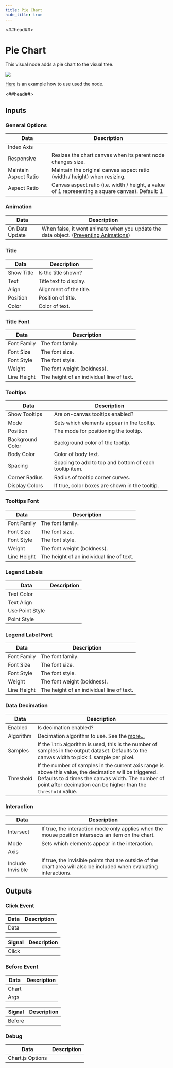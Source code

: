 ```yaml
---
title: Pie Chart
hide_title: true
---
```


<##head##>

# Pie Chart

This visual node adds a pie chart to the visual tree.

<div className="ndl-image-with-background l">

![](/library/modules/chartjs/charts/pie-chart.png)

</div>

[Here](../charts/pie) is an example how to use used the node.

<##head##>

## Inputs

<div className="ndl-table-35-65">


### General Options

| Data                                                             | Description                                                                                                                                                          |
| ---------------------------------------------------------------- | -------------------------------------------------------------------------------------------------------------------------------------------------------------------- |
| <span className="ndl-data">Index Axis</span>                     |                                                                                                                                                                      |
| <span className="ndl-data">Responsive</span>                     | Resizes the chart canvas when its parent node changes size.                                                                                                          |
| <span className="ndl-data">Maintain Aspect Ratio</span>          | Maintain the original canvas aspect ratio (width / height) when resizing.                                                                                            |
| <span className="ndl-data">Aspect Ratio</span>                   | Canvas aspect ratio (i.e. width / height, a value of 1 representing a square canvas). Default: 1                                                                     |

### Animation

| Data                                                             | Description                                                                                                                                                          |
| ---------------------------------------------------------------- | -------------------------------------------------------------------------------------------------------------------------------------------------------------------- |
| <span className="ndl-data">On Data Update</span>                 | When false, it wont animate when you update the data object. ([Preventing Animations](https://www.chartjs.org/docs/latest/developers/updates.html#preventing-animations)) |

### Title

| Data                                                             | Description                                                                                                                                                          |
| ---------------------------------------------------------------- | -------------------------------------------------------------------------------------------------------------------------------------------------------------------- |
| <span className="ndl-data">Show Title</span>                     | Is the title shown?                                                                                                                                                  |
| <span className="ndl-data">Text</span>                           | Title text to display.                                                                                                                                               |
| <span className="ndl-data">Align</span>                          | Alignment of the title.                                                                                                                                              |
| <span className="ndl-data">Position</span>                       | Position of title.                                                                                                                                                   |
| <span className="ndl-data">Color</span>                          | Color of text.                                                                                                                                                       |

### Title Font

| Data                                                             | Description                                                                                                                                                          |
| ---------------------------------------------------------------- | -------------------------------------------------------------------------------------------------------------------------------------------------------------------- |
| <span className="ndl-data">Font Family</span>                    | The font family.                                                                                                                                                     |
| <span className="ndl-data">Font Size</span>                      | The font size.                                                                                                                                                       |
| <span className="ndl-data">Font Style</span>                     | The font style.                                                                                                                                                      |
| <span className="ndl-data">Weight</span>                         | The font weight (boldness).                                                                                                                                          |
| <span className="ndl-data">Line Height</span>                    | The height of an individual line of text.                                                                                                                            |

### Tooltips

| Data                                                             | Description                                                                                                                                                          |
| ---------------------------------------------------------------- | -------------------------------------------------------------------------------------------------------------------------------------------------------------------- |
| <span className="ndl-data">Show Tooltips</span>                  | Are on-canvas tooltips enabled?                                                                                                                                      |
| <span className="ndl-data">Mode</span>                           | Sets which elements appear in the tooltip.                                                                                                                           |
| <span className="ndl-data">Position</span>                       | The mode for positioning the tooltip.                                                                                                                                |
| <span className="ndl-data">Background Color</span>               | Background color of the tooltip.                                                                                                                                     |
| <span className="ndl-data">Body Color</span>                     | Color of body text.                                                                                                                                                  |
| <span className="ndl-data">Spacing</span>                        | Spacing to add to top and bottom of each tooltip item.                                                                                                               |
| <span className="ndl-data">Corner Radius</span>                  | Radius of tooltip corner curves.                                                                                                                                     |
| <span className="ndl-data">Display Colors</span>                 | If true, color boxes are shown in the tooltip.                                                                                                                       |

### Tooltips Font

| Data                                                             | Description                                                                                                                                                          |
| ---------------------------------------------------------------- | -------------------------------------------------------------------------------------------------------------------------------------------------------------------- |
| <span className="ndl-data">Font Family</span>                    | The font family.                                                                                                                                                     |
| <span className="ndl-data">Font Size</span>                      | The font size.                                                                                                                                                       |
| <span className="ndl-data">Font Style</span>                     | The font style.                                                                                                                                                      |
| <span className="ndl-data">Weight</span>                         | The font weight (boldness).                                                                                                                                          |
| <span className="ndl-data">Line Height</span>                    | The height of an individual line of text.                                                                                                                            |

### Legend Labels

| Data                                                             | Description                                                                                                                                                          |
| ---------------------------------------------------------------- | -------------------------------------------------------------------------------------------------------------------------------------------------------------------- |
| <span className="ndl-data">Text Color</span>                     |                                                                                                                                                                      |
| <span className="ndl-data">Text Align</span>                     |                                                                                                                                                                      |
| <span className="ndl-data">Use Point Style</span>                |                                                                                                                                                                      |
| <span className="ndl-data">Point Style</span>                    |                                                                                                                                                                      |

### Legend Label Font

| Data                                                             | Description                                                                                                                                                          |
| ---------------------------------------------------------------- | -------------------------------------------------------------------------------------------------------------------------------------------------------------------- |
| <span className="ndl-data">Font Family</span>                    | The font family.                                                                                                                                                     |
| <span className="ndl-data">Font Size</span>                      | The font size.                                                                                                                                                       |
| <span className="ndl-data">Font Style</span>                     | The font style.                                                                                                                                                      |
| <span className="ndl-data">Weight</span>                         | The font weight (boldness).                                                                                                                                          |
| <span className="ndl-data">Line Height</span>                    | The height of an individual line of text.                                                                                                                            |

### Data Decimation

| Data                                                             | Description                                                                                                                                                          |
| ---------------------------------------------------------------- | -------------------------------------------------------------------------------------------------------------------------------------------------------------------- |
| <span className="ndl-data">Enabled</span>                        | Is decimation enabled?                                                                                                                                               |
| <span className="ndl-data">Algorithm</span>                      | Decimation algorithm to use. See the [more...](https://www.chartjs.org/docs/latest/configuration/decimation.html#decimation-algorithms)                              |
| <span className="ndl-data">Samples</span>                        | If the `lttb` algorithm is used, this is the number of samples in the output dataset. Defaults to the canvas width to pick 1 sample per pixel.                       |
| <span className="ndl-data">Threshold</span>                      | If the number of samples in the current axis range is above this value, the decimation will be triggered. Defaults to 4 times the canvas width. The number of point after decimation can be higher than the `threshold` value. |

### Interaction

| Data                                                             | Description                                                                                                                                                          |
| ---------------------------------------------------------------- | -------------------------------------------------------------------------------------------------------------------------------------------------------------------- |
| <span className="ndl-data">Intersect</span>                      | If true, the interaction mode only applies when the mouse position intersects an item on the chart.                                                                  |
| <span className="ndl-data">Mode</span>                           | Sets which elements appear in the interaction.                                                                                                                       |
| <span className="ndl-data">Axis</span>                           |                                                                                                                                                                      |
| <span className="ndl-data">Include Invisible</span>              | If true, the invisible points that are outside of the chart area will also be included when evaluating interactions.                                                 |


</div>

## Outputs

<div className="ndl-table-35-65">


### Click Event

| Data                                                             | Description                                                                                                                                                          |
| ---------------------------------------------------------------- | -------------------------------------------------------------------------------------------------------------------------------------------------------------------- |
| <span className="ndl-data">Data</span>                           |                                                                                                                                                                      |

| Signal                                                           | Description                                                                                                                                                          |
| ---------------------------------------------------------------- | -------------------------------------------------------------------------------------------------------------------------------------------------------------------- |
| <span className="ndl-signal">Click</span>                        |                                                                                                                                                                      |

### Before Event

| Data                                                             | Description                                                                                                                                                          |
| ---------------------------------------------------------------- | -------------------------------------------------------------------------------------------------------------------------------------------------------------------- |
| <span className="ndl-data">Chart</span>                          |                                                                                                                                                                      |
| <span className="ndl-data">Args</span>                           |                                                                                                                                                                      |

| Signal                                                           | Description                                                                                                                                                          |
| ---------------------------------------------------------------- | -------------------------------------------------------------------------------------------------------------------------------------------------------------------- |
| <span className="ndl-signal">Before</span>                       |                                                                                                                                                                      |

### Debug

| Data                                                             | Description                                                                                                                                                          |
| ---------------------------------------------------------------- | -------------------------------------------------------------------------------------------------------------------------------------------------------------------- |
| <span className="ndl-data">Chart.js Options</span>               |                                                                                                                                                                      |


</div>
